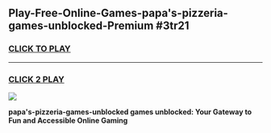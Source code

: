 
## Play-Free-Online-Games-papa's-pizzeria-games-unblocked-Premium #3tr21
<h3>
<a href="https://premium.freeplayer.one?title=papa's-pizzeria-games-unblocked&ref=8M">CLICK TO PLAY</a></h3>
<hr>

<h3>
<a href="https://premium.freeplayer.one?title=papa's-pizzeria-games-unblocked&ref=8M">CLICK 2 PLAY</a>
  
</h3>

<a href="https://premium.freeplayer.one?title=papa's-pizzeria-games-unblocked&ref=8M"><img src="https://clearcache.store/games.png"></a>


**papa's-pizzeria-games-unblocked games unblocked: Your Gateway to Fun and Accessible Online Gaming**
